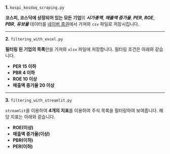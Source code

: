 **1.** `kospi_kosdaq_scraping.py` 


**코스피, 코스닥에 상장되어 있는 모든 기업**의 ***시가총액***, ***매출액 증가율***, ***PER***, ***ROE***, ***PBR***, ***유보율*** 데이터를 [네이버 증권](https://finance.naver.com/sise/sise_market_sum.naver?&page=1)에서 가져와 `csv` 파일로 저장시킵니다. 

---

**2.** `filtering_with_excel.py` 


**필터링 된 기업의 목록**만을 가져와 `xlsx` 파일에 저장합니다. 필터링 조건은 아래와 같습니다. 

- **PER 15 이하**
- **PBR 4 이하**
- **ROE 10 이상**
- **매출액 증가율 20 이상**

---

**3.** `filtering_with_streamlit.py`


`streamlit`을 이용하여 **4개의 지표**를 이용하여 주식 목록을 필터링하여 보여줍니다. 해당 지표는 아래와 같습니다.

- **ROE(이상)**
- **매출액 증가율(이상)**
- **PBR(이하)**
- **PER(이하)**